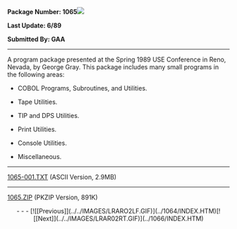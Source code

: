 <x-sas-window top="114" bottom="768" left="16" right="546">



<b>Package Number: 1065</b>![](../../IMAGES/OS2200.JPG)


<b>Last Update: 6/89</b>


<b>Submitted By: GAA</b>


&#10;
- - -
A program package presented at the Spring 1989 USE Conference in
Reno, Nevada, by George Gray. This package includes many small
programs in the following areas:


   
- COBOL Programs, Subroutines, and Utilities.
    
       
- Tape Utilities.
    
       
- TIP and DPS Utilities.
    
       
- Print Utilities.
    
       
- Console Utilities.
    
       
- Miscellaneous.


&#10;
- - -
[1065-001.TXT](1065-001.TXT)
(ASCII Version, 2.9MB)


&#10;
- - -
[1065.ZIP](1065.ZIP)
(PKZIP Version, 891K)

<center>
- - -
[![[Previous]](../../IMAGES/LRARO2LF.GIF)](../1064/INDEX.HTM)[![[Next]](../../IMAGES/LRAR02RT.GIF)](../1066/INDEX.HTM)
</center>


</x-sas-window>